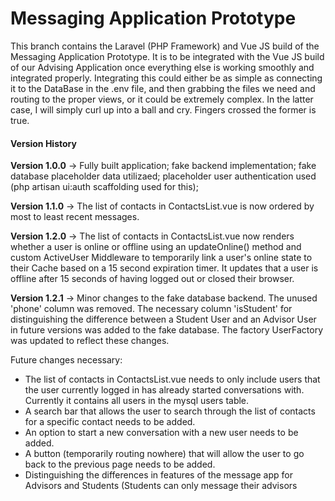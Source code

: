 <h1>Messaging Application Prototype</h1>

<p>This branch contains the Laravel (PHP Framework) and Vue JS build of the Messaging Application Prototype. It is to be integrated with the Vue JS build of our Advising Application once everything else is working smoothly and integrated properly. Integrating this could either be as simple as connecting it to the DataBase in the .env file, and then grabbing the files we need and routing to the proper views, or it could be extremely complex. In the latter case, I will simply curl up into a ball and cry. Fingers crossed the former is true.</p>

<h4>Version History</h4>
<p><b>Version 1.0.0</b> -> Fully built application; fake backend implementation; fake database placeholder data utilizaed; placeholder user authentication used (php artisan ui:auth scaffolding used for this);</p>
<p><b>Version 1.1.0</b> -> The list of contacts in ContactsList.vue is now ordered by most to least recent messages.</p>
<p><b>Version 1.2.0</b> -> The list of contacts in ContactsList.vue now renders whether a user is online or offline using an updateOnline() method and custom ActiveUser Middleware to temporarily link a user's online state to their Cache based on a 15 second expiration timer. It updates that a user is offline after 15 seconds of having logged out or closed their browser.</p>
<p><b>Version 1.2.1</b> -> Minor changes to the fake database backend. The unused 'phone' column was removed. The necessary column 'isStudent' for distinguishing the difference between a Student User and an Advisor User in future versions was added to the fake database. The factory UserFactory was updated to reflect these changes.</p>

<p>Future changes necessary:<p>
<ul>
<!--     <li>The list of contacts in ContactsList.vue needs to be ordered by most to least recent messages. Currently it is ordered by most to least unread messages.</li> -->
    <li>The list of contacts in ContactsList.vue needs to only include users that the user currently logged in has already started conversations with. Currently it contains all users in the mysql users table.</li>
    <li>A search bar that allows the user to search through the list of contacts for a specific contact needs to be added.</li>
    <li>An option to start a new conversation with a new user needs to be added.</li>
    <li>A button (temporarily routing nowhere) that will allow the user to go back to the previous page needs to be added.</li>
    <li>Distinguishing the differences in features of the message app for Advisors and Students (Students can only message their advisors</li>
</ul>
